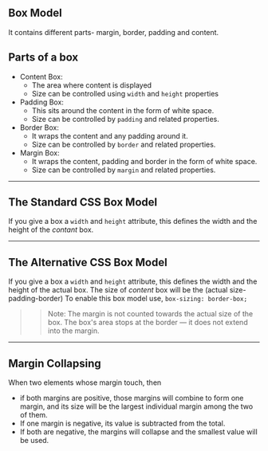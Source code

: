 ## Box Model
It contains different parts- margin, border, padding and content.

## Parts of a box
* Content Box: 
    * The area where content is displayed
    * Size can be controlled using ```width``` and ```height``` properties
* Padding Box:
    * This sits around the content in the form of white space.
    * Size can be controlled by ```padding``` and related properties.
* Border Box:
    * It wraps the content and any padding around it.
    * Size can be controlled by ```border``` and related properties.
* Margin Box:
    * It wraps the content, padding and border in the form of white space.
    * Size can be controlled by ```margin``` and related properties.            
<hr>

## The Standard CSS Box Model
If you give a box a ```width``` and ```height``` attribute, this defines the width and the height of the *contant* box.
<hr>

## The Alternative CSS Box Model
If you give a box a ```width``` and ```height``` attribute, this defines the width and the height of the actual box. The size of *content* box will be the (actual size-padding-border)
To enable this box model use, ```box-sizing: border-box;```

>>Note: The margin is not counted towards the actual size of the box. The box's area stops at the border — it does not extend into the margin.
<hr>

## Margin Collapsing
When two elements whose margin touch, then
* if both margins are positive, those margins will combine to form one margin, and its size will be the largest individual margin among the two of them.
* If one margin is negative, its value is subtracted from the total.
* If both are negative, the margins will collapse and the smallest value will be used.
